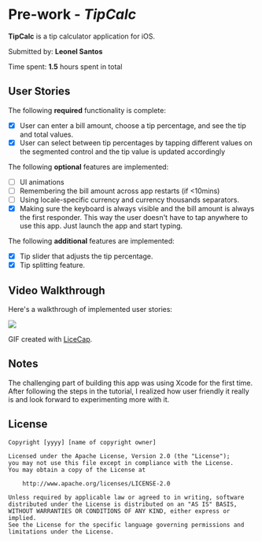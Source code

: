 # Pre-work - *TipCalc*

**TipCalc** is a tip calculator application for iOS.

Submitted by: **Leonel Santos**

Time spent: **1.5** hours spent in total

## User Stories

The following **required** functionality is complete:

* [x] User can enter a bill amount, choose a tip percentage, and see the tip and total values.
* [x] User can select between tip percentages by tapping different values on the segmented control and the tip value is updated accordingly

The following **optional** features are implemented:

* [ ] UI animations
* [ ] Remembering the bill amount across app restarts (if <10mins)
* [ ] Using locale-specific currency and currency thousands separators.
* [x] Making sure the keyboard is always visible and the bill amount is always the first responder. This way the user doesn't have to tap anywhere to use this app. Just launch the app and start typing.

The following **additional** features are implemented:

- [x] Tip slider that adjusts the tip percentage.
- [x] Tip splitting feature.

## Video Walkthrough

Here's a walkthrough of implemented user stories:

![](https://i.imgur.com/qBuBQjn.gif)

GIF created with [LiceCap](http://www.cockos.com/licecap/).

## Notes

The challenging part of building this app was using Xcode for the first time. After following the steps in the tutorial, I realized how user friendly it really is and look forward to experimenting more with it. 

## License

    Copyright [yyyy] [name of copyright owner]

    Licensed under the Apache License, Version 2.0 (the "License");
    you may not use this file except in compliance with the License.
    You may obtain a copy of the License at

        http://www.apache.org/licenses/LICENSE-2.0

    Unless required by applicable law or agreed to in writing, software
    distributed under the License is distributed on an "AS IS" BASIS,
    WITHOUT WARRANTIES OR CONDITIONS OF ANY KIND, either express or implied.
    See the License for the specific language governing permissions and
    limitations under the License.